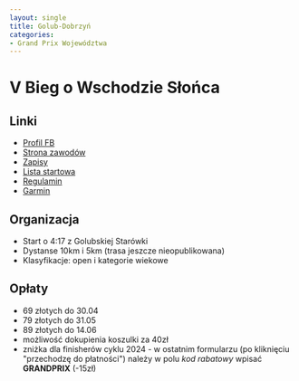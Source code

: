 ```yaml
---
layout: single
title: Golub-Dobrzyń
categories:
- Grand Prix Województwa
---
```


# V Bieg o Wschodzie Słońca

## Linki
* [Profil FB](https://www.facebook.com/profile.php?id=100083053006259)
* [Strona zawodów](https://biegowschodzieslonca.pl/)
* [Zapisy](https://zapisy.sts-timing.pl/1044/)
* [Lista startowa](https://zapisy.sts-timing.pl/1044/lista.php)
* [Regulamin](https://zapisy.sts-timing.pl/1044/Regulamin%20imprezy%20Bieg%20o%20Wschodzie%20S%C5%82o%C5%84ca%202025%20v.pdf)
* [Garmin](https://connect.garmin.com/modern/event/42971792-2bc2-40cf-ab3c-060cbf77c609)

## Organizacja
* Start o 4:17 z Golubskiej Starówki
* Dystanse 10km i 5km (trasa jeszcze nieopublikowana)
* Klasyfikacje: open i kategorie wiekowe

## Opłaty
* 69 złotych do 30.04
* 79 złotych do 31.05
* 89 złotych do 14.06
* możliwość dokupienia koszulki za 40zł
* zniżka dla finisherów cyklu 2024 - w ostatnim formularzu (po kliknięciu "przechodzę do płatności") należy w polu *kod rabatowy* wpisać **GRANDPRIX** (-15zł)
